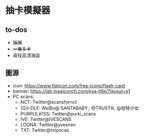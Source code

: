 # 抽卡模擬器
## to-dos
- ~~版頭~~
- ~~一專多卡~~
- 尋找高清海盜

## 圖源
- icon: https://www.flaticon.com/free-icons/flash-card
- banner: https://lab.magiconch.com/eva-title/?layout=e1
- PC scans:
	- NCT: Twitter@scansfornct
	- (G)I-DLE: WeiBo@·SANTABABY·, @TRUSTIII, @哈特少女
	- PURPLE K!SS: Twitter@purki_scans
	- IVE: Twitter@IVESCANS
    - LOONA: Twitter@yvesiren
    - TXT: Twitter@txtpocas

